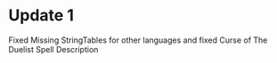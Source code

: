 # Update 1

Fixed Missing StringTables for other languages and fixed Curse of The Duelist Spell Description
